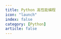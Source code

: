 ```yaml
---
title: Python 高性能编程
icon: "launch"
index: false
category: [Python]
article: false
---
```


<AutoCatalog />
